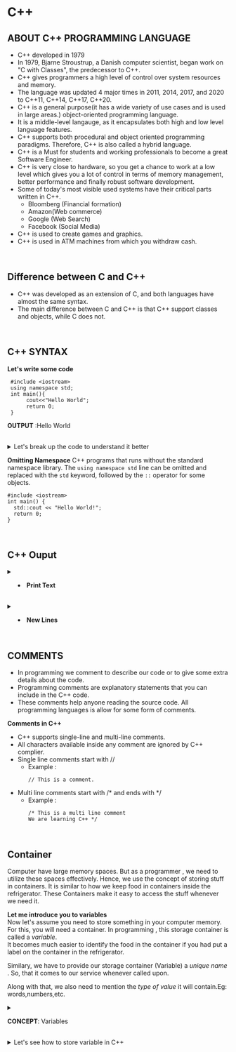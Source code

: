 # C++
## ABOUT C++ PROGRAMMING LANGUAGE
- C++ developed in 1979
- In 1979, Bjarne Stroustrup, a Danish computer scientist, began work on "C with Classes", the predecessor to C++.
- C++ gives programmers a high level of control over system resources and memory.
- The language was updated 4 major times in 2011, 2014, 2017, and 2020 to C++11, C++14, C++17, C++20.
- C++ is a general purpose(it has a wide variety of use cases and is used in large areas.) object-oriented programming language.
- It is a middle-level langauge, as it encapsulates both high and low level language features.
- C++ supports both procedural and object oriented programming paradigms. Therefore, C++ is also called a hybrid language.
- C++ is a Must for students and working professionals to become a great Software Engineer.
- C++ is very close to hardware, so you get a chance to work at a low level which gives you a lot of control in terms of memory management, better performance and finally robust software development.
- Some of today's most visible used systems have their critical parts written in C++.
  - Bloomberg (Financial formation)
  - Amazon(Web commerce)
  - Google (Web Search)
  - Facebook (Social Media)
- C++ is used to create games and graphics.
- C++ is used in ATM machines from which you withdraw cash.

 <br>

## Difference between C and C++
- C++ was developed as an extension of C, and both languages have almost the same syntax.
- The main difference between C and C++ is that C++ support classes and objects, while C does not.
 <br>

 ## C++ SYNTAX
 **Let's write some code**
 <br>
 
```
 #include <iostream>
 using namespace std;
 int main(){
      cout<<"Hello World";
      return 0;
 }
```
**OUTPUT** :Hello World

<br>

<details>
<summary>Let's break up the code to understand it better</summary>

**Line 1** : 
-  #include <iostream> is a header file library that lets us work with input and output objects, such as cout(used in line 4 in the code).
-  Header files add functionality to C++ programs.
  <br>

**Line 2** :
- Using namespace std means that we can use names for objects and variables from standard library.
  <br>
  
**Line 3** :
- int main() is a function.
- Any code inside its curly brackets{} will be executed.
- main() function is the starting point of any C++ program.
  <br>

**Line 4** :
- cout (pronounced "see-out") is an object used together with the insertion operator (<<) to output/print text.
- In our example it will output "Hello World".
  <br>
  
> [!NOTE]
> Every C++ statement ends with a semicolon (;)
<br>

**Line 5** :
- return 0 ends the main function
- Whenever the return type of a function is not void , we return some value.
- In this example , return type is int and we return 0.
  <br>

**Line 6** :
- Do not forget to add the closing curly bracket } to actually end the main function.

</details>

**Omitting Namespace**
C++ programs that runs without the standard namespace library. The `using namespace std`  line can be omitted and replaced with the `std` keyword, followed by the `::` operator for some objects.
```
#include <iostream>
int main() {
  std::cout << "Hello World!";
  return 0;
}
```
<br>

## C++ Ouput
<details>
<summary>
  
- **Print Text**
</summary>
  <br>
  
  - The `cout` object, together with the `<<` operator, is used to output values/print text:
  - You can add as many cout objects as you want.
>[!NOTE]  it does not insert a new line at the end of the output.
```
#include <iostream>
using namespace std;

int main() {
  cout << "Hello World!";
  cout << "I am learning C++";
  return 0;
}
```
<br>

OUTPUT :
>Hello World!
><br>
>I am learning C++
</details>
<br>

<details>
<summary>
    
- **New Lines**
</summary>

- To insert a newline , use \n character.
  - EXAMPLE: 
```
#include <iostream>
using namespace std;

int main() {
  cout << "Hello World! \n";
  cout << "I am learning C++";
  return 0;
}
```
<br>

OUTPUT:
>Hello World!
><br>
>I am learning C++

>[!TIP]: Two \n characters after each other will create a blank line:
> Example:
```
#include <iostream>
using namespace std;

int main() {
  cout << "Hello World! \n\n";
  cout << "I am learning C++";
  return 0;
}
```
<br>

OUTPUT:
>Hello World!
><br>
><br>
>I am learning C++
<br>

- Another way to insert a new line, is with the end1 manipulator
  - EXAMPLE:
```
#include <iostream>
using namespace std;

int main() {
  cout << "Hello World!" << endl;
  cout << "I am learning C++";
  return 0;
}
```
<br>

OUTPUT :
>Hello World!
><br>
>I am learning C++
<br>

>[!NOTE]
>Both \n and endl are used to break lines. However, \n is most used.

</details>
<br>

## COMMENTS
- In programming we comment to describe our code or to give some extra details about the code.
- Programming comments are explanatory statements that you can include in the C++ code.
- These comments help anyone reading the source code. All programming languages is allow for some form of comments.
  <br>

**Comments in C++**
- C++ supports single-line and multi-line comments.
- All characters available inside any comment are ignored by C++ complier.
- Single line comments start with //
  - Example :
    ```
    // This is a comment.
    ```
- Multi line comments start with /* and ends with */
  - Example :
    ```
    /* This is a multi line comment
    We are learning C++ */
    ```
<br>

## Container
Computer have large memory spaces. But as a programmer , we need to utilize these spaces effectively. Hence, we use the concept of storing stuff in containers. It is similar to how we keep food in containers inside the refrigerator. These Containers make it easy to access the stuff whenever we need it.
<br>

**Let me introduce you to variables**
<br>
Now let's assume you need to store something in your computer memory. For this, you will need a container. In programming , this storage container is called a _variable_.
<br>
It becomes much easier to identify the food in the container if you had put a label on the container in the refrigerator.
<br>

Similary, we have to provide our storage container (Variable)  a _unique name_ . So, that it comes to our service whenever called upon.
<br>

Along with that, we also need to mention the _type of value_ it will contain.Eg: words,numbers,etc.
<br>

<details>
  
<summary> 
  
  **CONCEPT**: Variables </summary>

<br>
Now you might be wondering, what kind of data we need to store and exactly why we need to store it.
<br>
Rather it is any kind of application or simple application, where we will neeed to store login credentials or be it a game where we sill store the game score, we se variables to store these things!
<br>
Thus, understanding that variables might be a simple concept, but is a powerful one.
<br>
<br>

- To understand it better. let's compare the steps of storing food in containers to storing data in a variable.
  1. **Identify one container** : define the type of variable
  2. **Give the container a label** : Assign a name to the variable
  3. **Put stuff in the container** : Put a value in the variable.
  <br>
  That's it! It is as simple as that
</details>
<br>

<details>
<summary>
Let's see how to store variable in C++ </summary>
  
  - **Define the type of variable** : Let's say we want to store your name and name would be a word and a word in programming is called a _string!_ .
  - **Give the container a label** : _firstName_ (The name we are giving to the container.)
<br>

>  [!TIP] 
>Make sure that the names that you give to the container should be meaningful!

<br>

 - **Put a value in the variable** : firstName = "John" (We assigned John as the value to store in the container.)
 - This is how it would finally look like:
```
string firstName = john
```
 - Now let's print the value
   ```
   cout<<firstName;
   ```
   <br>

   **OUTPUT**
   > John
</details>

